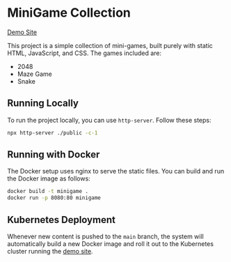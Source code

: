 # MiniGame Collection

[Demo Site](https://minigame.ilhwan.net/)

This project is a simple collection of mini-games, built purely with static HTML, JavaScript, and CSS. The games included are:

- 2048
- Maze Game
- Snake

## Running Locally

To run the project locally, you can use `http-server`. Follow these steps:

```bash
npx http-server ./public -c-1
```

## Running with Docker

The Docker setup uses nginx to serve the static files. You can build and run the Docker image as follows:

```bash
docker build -t minigame .
docker run -p 8080:80 minigame
```

## Kubernetes Deployment

Whenever new content is pushed to the `main` branch, the system will automatically build a new Docker image and roll it out to the Kubernetes cluster running the [demo site](https://gpt.ilhwan.net).

